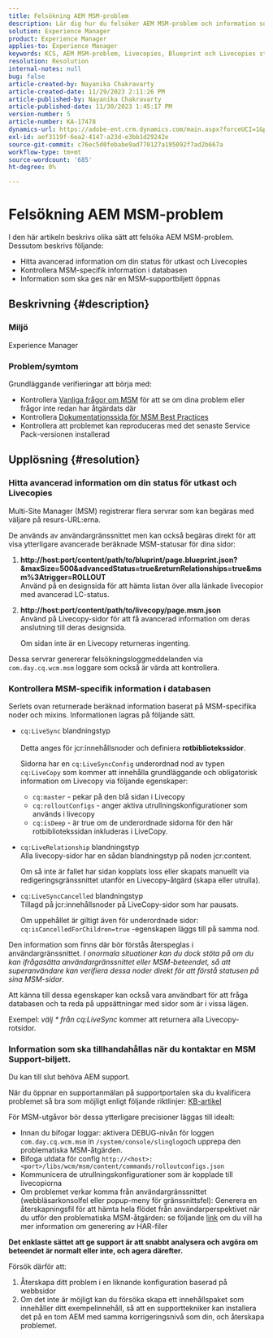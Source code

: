 ```yaml
---
title: Felsökning AEM MSM-problem
description: Lär dig hur du felsöker AEM MSM-problem och information som du får när du kontaktar en supportanmälan för MSM.
solution: Experience Manager
product: Experience Manager
applies-to: Experience Manager
keywords: KCS, AEM MSM-problem, Livecopies, Blueprint och Livecopies status, AEM
resolution: Resolution
internal-notes: null
bug: false
article-created-by: Nayanika Chakravarty
article-created-date: 11/29/2023 2:11:26 PM
article-published-by: Nayanika Chakravarty
article-published-date: 11/30/2023 1:45:17 PM
version-number: 5
article-number: KA-17478
dynamics-url: https://adobe-ent.crm.dynamics.com/main.aspx?forceUCI=1&pagetype=entityrecord&etn=knowledgearticle&id=6218b528-c18e-ee11-8179-6045bd006b4b
exl-id: aef3119f-6ea2-4147-a23d-e3bb1d29242e
source-git-commit: c76ec5d0febabe9ad770127a195092f7ad2b667a
workflow-type: tm+mt
source-wordcount: '685'
ht-degree: 0%

---
```


# Felsökning AEM MSM-problem


I den här artikeln beskrivs olika sätt att felsöka AEM MSM-problem. Dessutom beskrivs följande:

- Hitta avancerad information om din status för utkast och Livecopies
- Kontrollera MSM-specifik information i databasen
- Information som ska ges när en MSM-supportbiljett öppnas


## Beskrivning {#description}


### Miljö

Experience Manager

### Problem/symtom

Grundläggande verifieringar att börja med:

- Kontrollera [Vanliga frågor om MSM](https://experienceleague.adobe.com/docs/experience-manager-65/administering/introduction/troubleshoot-msm.html?lang=en#faq) för att se om dina problem eller frågor inte redan har åtgärdats där
- Kontrollera [Dokumentationssida för MSM Best Practices](https://experienceleague.adobe.com/docs/experience-manager-65/administering/introduction/msm-best-practices.html?lang=en)
- Kontrollera att problemet kan reproduceras med det senaste Service Pack-versionen installerad



## Upplösning {#resolution}


### Hitta avancerad information om din status för utkast och Livecopies

Multi-Site Manager (MSM) registrerar flera servrar som kan begäras med väljare på resurs-URL:erna.

De används av användargränssnittet men kan också begäras direkt för att visa ytterligare avancerade beräknade MSM-statusar för dina sidor:

1. <b>http://host:port/content/path/to/bluprint/page.blueprint.json?&amp;maxSize=500&amp;advancedStatus=true&amp;returnRelationships=true&amp;msm%3Atrigger=ROLLOUT</b>\
   Använd på en designsida för att hämta listan över alla länkade livecopior med avancerad LC-status.
2. <b>http://host:port/content/path/to/livecopy/page.msm.json</b>\
   Använd på Livecopy-sidor för att få avancerad information om deras anslutning till deras designsida.

   Om sidan inte är en Livecopy returneras ingenting.


Dessa servrar genererar felsökningsloggmeddelanden via `com.day.cq.wcm.msm` loggare som också är värda att kontrollera.

### Kontrollera MSM-specifik information i databasen

Serlets ovan returnerade beräknad information baserat på MSM-specifika noder och mixins.
Informationen lagras på följande sätt.

- `cq:LiveSync` blandningstyp<br>\
  Detta anges för jcr:innehållsnoder och definiera <b>rotbibliotekssidor</b>.

  Sidorna har en `cq:LiveSyncConfig` underordnad nod av typen `cq:LiveCopy` som kommer att innehålla grundläggande och obligatorisk information om Livecopy via följande egenskaper:

   - `cq:master` - pekar på den blå sidan i Livecopy
   - `cq:rolloutConfigs` - anger aktiva utrullningskonfigurationer som används i livecopy
   - `cq:isDeep` - är true om de underordnade sidorna för den här rotbibliotekssidan inkluderas i LiveCopy.
- `cq:LiveRelationship` blandningstyp\
  Alla livecopy-sidor har en sådan blandningstyp på noden jcr:content.

  Om så inte är fallet har sidan kopplats loss eller skapats manuellt via redigeringsgränssnittet utanför en Livecopy-åtgärd (skapa eller utrulla).
- `cq:LiveSyncCancelled` blandningstyp\
  Tillagd på jcr:innehållsnoder på LiveCopy-sidor som har pausats.

  Om uppehållet är giltigt även för underordnade sidor: `cq:isCancelledForChildren=true` -egenskapen läggs till på samma nod.


Den information som finns där bör förstås återspeglas i användargränssnittet. *I onormala situationer kan du dock stöta på om du kan ifrågasätta användargränssnittet eller MSM-beteendet, så att superanvändare kan verifiera dessa noder direkt för att förstå statusen på sina MSM-sidor*.

Att känna till dessa egenskaper kan också vara användbart för att fråga databasen och ta reda på uppsättningar med sidor som är i vissa lägen.

Exempel: *välj \* från cq:LiveSync* kommer att returnera alla Livecopy-rotsidor.

### Information som ska tillhandahållas när du kontaktar en MSM Support-biljett.

Du kan till slut behöva AEM support.

När du öppnar en supportanmälan på supportportalen ska du kvalificera problemet så bra som möjligt enligt följande riktlinjer: [KB-artikel](https://experienceleague.adobe.com/docs/experience-cloud-kcs/kbarticles/KA-17494.html)

För MSM-utgåvor bör dessa ytterligare precisioner läggas till idealt:

- Innan du bifogar loggar: aktivera DEBUG-nivån för loggen `com.day.cq.wcm.msm` in `/system/console/slinglog`och upprepa den problematiska MSM-åtgärden.
- Bifoga utdata för config `http://<host>:<port>/libs/wcm/msm/content/commands/rolloutconfigs.json`
- Kommunicera de utrullningskonfigurationer som är kopplade till livecopiorna
- Om problemet verkar komma från användargränssnittet (webbläsarkonsolfel eller popup-meny för gränssnittsfel): Generera en återskapningsfil för att hämta hela flödet från användarperspektivet när du utför den problematiska MSM-åtgärden: se följande [link](https://help.tenderapp.com/kb/troubleshooting-your-tender-site/generating-an-har-file) om du vill ha mer information om generering av HAR-filer


<b>Det enklaste sättet att ge support är att snabbt analysera och avgöra om beteendet är normalt eller inte, och agera därefter.</b>

Försök därför att:

1. Återskapa ditt problem i en liknande konfiguration baserad på webbsidor
2. Om det inte är möjligt kan du försöka skapa ett innehållspaket som innehåller ditt exempelinnehåll, så att en supporttekniker kan installera det på en tom AEM med samma korrigeringsnivå som din, och återskapa problemet.
